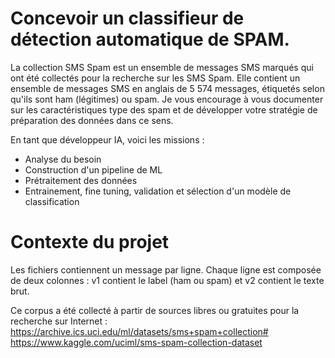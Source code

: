 # Concevoir un classifieur de détection automatique de SPAM.

La collection SMS Spam est un ensemble de messages SMS marqués qui ont été collectés pour la recherche sur les SMS Spam. Elle contient un ensemble de messages SMS en anglais de 5 574 messages, étiquetés selon qu'ils sont ham (légitimes) ou spam.
Je vous encourage à vous documenter sur les caractéristiques type des spam et de développer votre stratégie de préparation des données dans ce sens.

En tant que développeur IA, voici les missions :
- Analyse du besoin
- Construction d'un pipeline de ML
- Prétraitement des données
- Entrainement, fine tuning, validation et sélection d'un modèle de classification

# Contexte du projet
Les fichiers contiennent un message par ligne. Chaque ligne est composée de deux colonnes : v1 contient le label (ham ou spam) et v2 contient le texte brut.

Ce corpus a été collecté à partir de sources libres ou gratuites pour la recherche sur Internet : https://archive.ics.uci.edu/ml/datasets/sms+spam+collection# https://www.kaggle.com/uciml/sms-spam-collection-dataset
